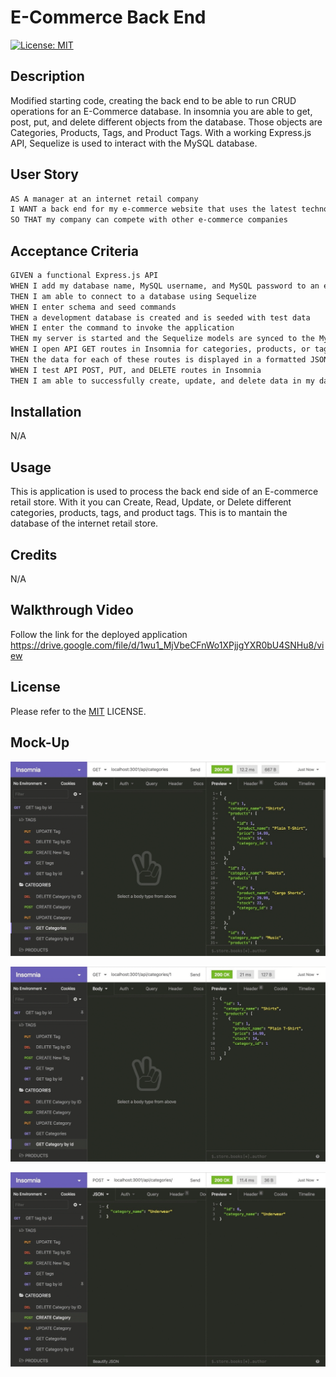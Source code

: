 # E-Commerce Back End
[![License: MIT](https://img.shields.io/badge/License-MIT-yellow.svg)](https://opensource.org/licenses/MIT)

## Description

Modified starting code, creating the back end to be able to run CRUD operations for an E-Commerce database. In insomnia you are able to get, post, put, and delete different objects from the database. Those objects are Categories, Products, Tags, and Product Tags. With a working Express.js API, Sequelize is used to interact with the MySQL database.

## User Story

```md
AS A manager at an internet retail company
I WANT a back end for my e-commerce website that uses the latest technologies
SO THAT my company can compete with other e-commerce companies
```

## Acceptance Criteria

```md
GIVEN a functional Express.js API
WHEN I add my database name, MySQL username, and MySQL password to an environment variable file
THEN I am able to connect to a database using Sequelize
WHEN I enter schema and seed commands
THEN a development database is created and is seeded with test data
WHEN I enter the command to invoke the application
THEN my server is started and the Sequelize models are synced to the MySQL database
WHEN I open API GET routes in Insomnia for categories, products, or tags
THEN the data for each of these routes is displayed in a formatted JSON
WHEN I test API POST, PUT, and DELETE routes in Insomnia
THEN I am able to successfully create, update, and delete data in my database
```

## Installation

N/A

## Usage

This is application is used to process the back end side of an E-commerce retail store. With it you can Create, Read, Update, or Delete different categories, products, tags, and product tags. This is to mantain the database of the internet retail store.

## Credits

N/A

## Walkthrough Video

Follow the link for the deployed application https://drive.google.com/file/d/1wu1_MjVbeCFnWo1XPjjgYXR0bU4SNHu8/view

## License

Please refer to the [MIT](https://opensource.org/licenses/MIT) LICENSE.

## Mock-Up

![In Insomnia, the user tests “GET tags,” “GET Categories,” and “GET All Products.”.](./Assets/13-orm-homework-demo-01.gif)

![In Insomnia, the user tests “GET tag by id,” “GET Category by ID,” and “GET One Product.”](./Assets/13-orm-homework-demo-02.gif)

![In Insomnia, the user tests “DELETE Category by ID,” “CREATE Category,” and “UPDATE Category.”](./Assets/13-orm-homework-demo-03.gif)
